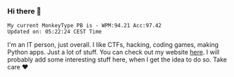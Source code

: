 ### Hi there 👋
<!-- PB START -->
```
My current MonkeyType PB is - WPM:94.21 Acc:97.42
Updated on: 05:22:24 CEST Time
```
<!-- PB END -->
I'm an IT person, just overall. I like CTFs, hacking, coding games, making Python apps. Just a lot of stuff.
You can check out my website [here](https://skill3472.github.io/).
I will probably add some interesting stuff here, when I get the idea to do so. Take care ❤️
